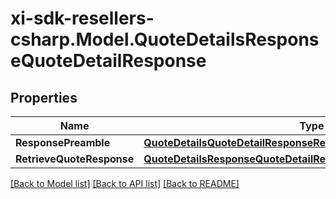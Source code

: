 # xi-sdk-resellers-csharp.Model.QuoteDetailsResponseQuoteDetailResponse

## Properties

Name | Type | Description | Notes
------------ | ------------- | ------------- | -------------
**ResponsePreamble** | [**QuoteDetailsQuoteDetailResponseResponsePreamble**](QuoteDetailsQuoteDetailResponseResponsePreamble.md) |  | [optional] 
**RetrieveQuoteResponse** | [**QuoteDetailsResponseQuoteDetailResponseRetrieveQuoteResponse**](QuoteDetailsResponseQuoteDetailResponseRetrieveQuoteResponse.md) |  | [optional] 

[[Back to Model list]](../README.md#documentation-for-models) [[Back to API list]](../README.md#documentation-for-api-endpoints) [[Back to README]](../README.md)


